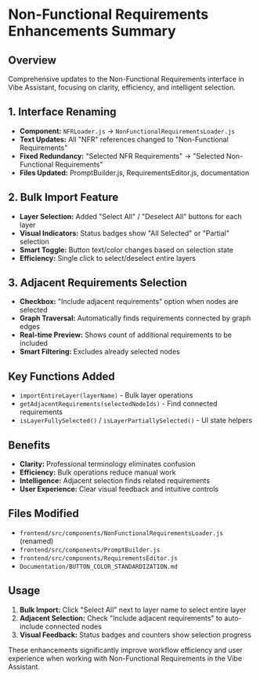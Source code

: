 # Non-Functional Requirements Enhancements Summary

## Overview
Comprehensive updates to the Non-Functional Requirements interface in Vibe Assistant, focusing on clarity, efficiency, and intelligent selection.

## 1. Interface Renaming
- **Component:** `NFRLoader.js` → `NonFunctionalRequirementsLoader.js`
- **Text Updates:** All "NFR" references changed to "Non-Functional Requirements"
- **Fixed Redundancy:** "Selected NFR Requirements" → "Selected Non-Functional Requirements"
- **Files Updated:** PromptBuilder.js, RequirementsEditor.js, documentation

## 2. Bulk Import Feature
- **Layer Selection:** Added "Select All" / "Deselect All" buttons for each layer
- **Visual Indicators:** Status badges show "All Selected" or "Partial" selection
- **Smart Toggle:** Button text/color changes based on selection state
- **Efficiency:** Single click to select/deselect entire layers

## 3. Adjacent Requirements Selection
- **Checkbox:** "Include adjacent requirements" option when nodes are selected
- **Graph Traversal:** Automatically finds requirements connected by graph edges
- **Real-time Preview:** Shows count of additional requirements to be included
- **Smart Filtering:** Excludes already selected nodes

## Key Functions Added
- `importEntireLayer(layerName)` - Bulk layer operations
- `getAdjacentRequirements(selectedNodeIds)` - Find connected requirements
- `isLayerFullySelected()` / `isLayerPartiallySelected()` - UI state helpers

## Benefits
- **Clarity:** Professional terminology eliminates confusion
- **Efficiency:** Bulk operations reduce manual work
- **Intelligence:** Adjacent selection finds related requirements
- **User Experience:** Clear visual feedback and intuitive controls

## Files Modified
- `frontend/src/components/NonFunctionalRequirementsLoader.js` (renamed)
- `frontend/src/components/PromptBuilder.js`
- `frontend/src/components/RequirementsEditor.js`
- `Documentation/BUTTON_COLOR_STANDARDIZATION.md`

## Usage
1. **Bulk Import:** Click "Select All" next to layer name to select entire layer
2. **Adjacent Selection:** Check "Include adjacent requirements" to auto-include connected nodes
3. **Visual Feedback:** Status badges and counters show selection progress

These enhancements significantly improve workflow efficiency and user experience when working with Non-Functional Requirements in the Vibe Assistant. 